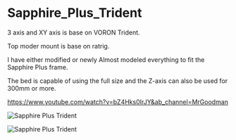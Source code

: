 # Sapphire_Plus_Trident


3 axis and XY axis is base on VORON Trident.

Top moder mount is base on ratrig.

I have either modified or newly  Almost modeled everything to fit the Sapphire Plus frame.

The bed is capable of using the full size and the Z-axis can also be used for 300mm or more.


https://www.youtube.com/watch?v=bZ4Hks0IrJY&ab_channel=MrGoodman



![Sapphire Plus Trident](https://github.com/pure100kim/Sapphire_Plus_Trident/blob/main/Photo/SP_5_Modeling.png)



![Sapphire Plus Trident](https://github.com/pure100kim/Sapphire_Plus_Trident/blob/main/Photo/SP_Side_Cooling_FAN.jpg)
